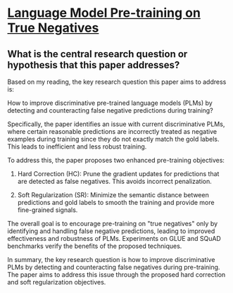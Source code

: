 # [Language Model Pre-training on True Negatives](https://arxiv.org/abs/2212.00460v1)

## What is the central research question or hypothesis that this paper addresses?

 Based on my reading, the key research question this paper aims to address is: 

How to improve discriminative pre-trained language models (PLMs) by detecting and counteracting false negative predictions during training?

Specifically, the paper identifies an issue with current discriminative PLMs, where certain reasonable predictions are incorrectly treated as negative examples during training since they do not exactly match the gold labels. This leads to inefficient and less robust training. 

To address this, the paper proposes two enhanced pre-training objectives:

1) Hard Correction (HC): Prune the gradient updates for predictions that are detected as false negatives. This avoids incorrect penalization.

2) Soft Regularization (SR): Minimize the semantic distance between predictions and gold labels to smooth the training and provide more fine-grained signals.

The overall goal is to encourage pre-training on "true negatives" only by identifying and handling false negative predictions, leading to improved effectiveness and robustness of PLMs. Experiments on GLUE and SQuAD benchmarks verify the benefits of the proposed techniques.

In summary, the key research question is how to improve discriminative PLMs by detecting and counteracting false negatives during pre-training. The paper aims to address this issue through the proposed hard correction and soft regularization objectives.
